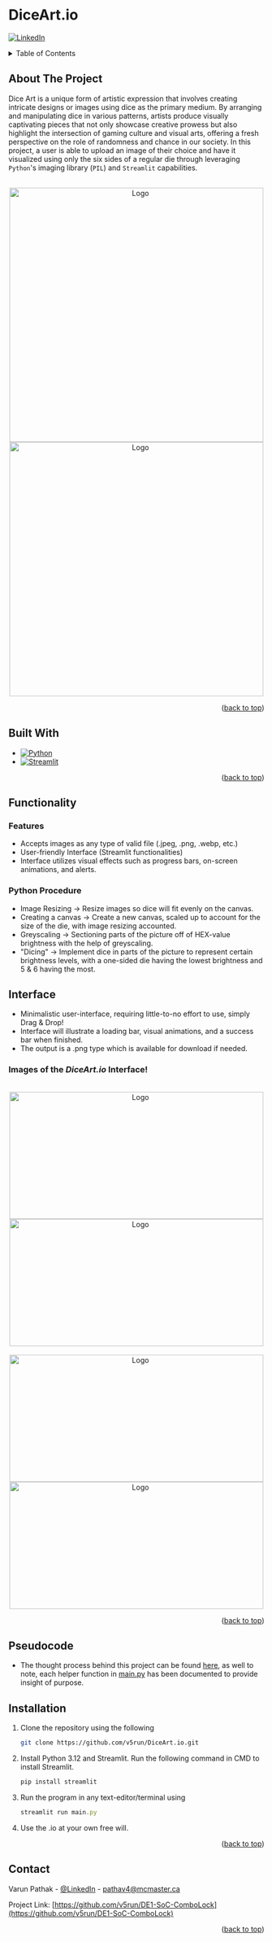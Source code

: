 # DiceArt.io
<!-- Improved compatibility of back to top link: See: https://github.com/othneildrew/Best-README-Template/pull/73 -->
<a name="readme-top"></a>

<!-- PROJECT SHIELDS -->
<!--
*** I'm using markdown "reference style" links for readability.
*** Reference links are enclosed in brackets [ ] instead of parentheses ( ).
*** See the bottom of this document for the declaration of the reference variables
*** for contributors-url, forks-url, etc. This is an optional, concise syntax you may use.
*** https://www.markdownguide.org/basic-syntax/#reference-style-links

[![Contributors][contributors-shield]][contributors-url]
[![Forks][forks-shield]][forks-url]
[![Stargazers][stars-shield]][stars-url]
[![Issues][issues-shield]][issues-url]
[![MIT License][license-shield]][license-url]
-->
[![LinkedIn][linkedin-shield]][linkedin-url]


<!-- TABLE OF CONTENTS -->
<details>
  <summary>Table of Contents</summary>
  <ol>
    <li>
      <a href="#about-the-project">About The Project</a>
      <ul>
        <li><a href="#built-with">Built With</a></li>
      </ul>
    </li>
    <li>
      <a href="#functionality">Functionality</a>
      <ul>
        <li><a href="#features">Features</a></li>
        <li><a href="#python-procedure">Python Procedure</a></li>
      </ul>
    </li>
    <li><a href="#interface">Interface</a></li>
    <li><a href="#pseudocode">Pseudocode</a></li>
    <li><a href="#installation">Installation</a></li>
    <li><a href="#contact">Contact</a></li>
  </ol>
</details>



<!-- ABOUT THE PROJECT -->
## About The Project

Dice Art is a unique form of artistic expression that involves creating intricate designs or images using dice as the primary medium. By arranging and manipulating dice in various patterns, artists produce visually captivating pieces that not only showcase creative prowess but also highlight the intersection of gaming culture and visual arts, offering a fresh perspective on the role of randomness and chance in our society. In this project, a user is able to upload an image of their choice and have it visualized using only the six sides of a regular die through leveraging `Python`'s imaging library (`PIL`) and `Streamlit` capabilities. 

<br />
<div align="center">
  <a href="https://github.com/v5run/DiceArt.io/">
    <img src="https://cdn.discordapp.com/attachments/861650755555295255/1195602835463737506/barack.png?ex=65b496e9&is=65a221e9&hm=960bbf0418287d38cc1a77b944e8be7ee1b67daf63962cfe56fb2b2084a454a9&" alt="Logo" width="500" height="500">
    <img src="https://cdn.discordapp.com/attachments/861650755555295255/1195602785316655104/final.png?ex=65b496dd&is=65a221dd&hm=24b3fe5e8d69c030e269064aeba6ba608269b31e2f2d0e72367196ad042098f9&" alt="Logo" width="500" height="500">
  </a>
</div>

<p align="right">(<a href="#readme-top">back to top</a>)</p>



## Built With

* [![Python](https://img.shields.io/badge/Python_3.12-faee02?style=for-the-badge&logo=Python&logoColor=042e8a)](https://www.python.org/)
* [![Streamlit](https://img.shields.io/badge/Streamlit-faf7f7?style=for-the-badge&logo=Streamlit&logoColor=fa231b)](https://streamlit.io/)

<p align="right">(<a href="#readme-top">back to top</a>)</p>



<!-- GETTING STARTED -->
## Functionality

### Features

* Accepts images as any type of valid file (.jpeg, .png, .webp, etc.)
* User-friendly Interface (Streamlit functionalities)
* Interface utilizes visual effects such as progress bars, on-screen animations, and alerts.

### Python Procedure

* Image Resizing -> Resize images so dice will fit evenly on the canvas.
* Creating a canvas -> Create a new canvas, scaled up to account for the size of the die, with image resizing accounted.
* Greyscaling -> Sectioning parts of the picture off of HEX-value brightness with the help of greyscaling.
* "Dicing" -> Implement dice in parts of the picture to represent certain brightness levels, with a one-sided die having the lowest brightness and 5 & 6 having the most.

## Interface

* Minimalistic user-interface, requiring little-to-no effort to use, simply Drag & Drop!
* Interface will illustrate a loading bar, visual animations, and a success bar when finished.
* The output is a .png type which is available for download if needed.

### Images of the *DiceArt.io* Interface!
<br />
<div align="center">
  <a href="https://github.com/v5run/DiceArt.io/">
    <img src="https://cdn.discordapp.com/attachments/861650755555295255/1195612269338431528/image.png?ex=65b49fb2&is=65a22ab2&hm=c76f0f4506c86351751d74e643188acb5aabebd1a9054c3ab2668c1d3f8a6ed1&" alt="Logo" width="500" height="250">
    <img src="https://cdn.discordapp.com/attachments/861650755555295255/1195613086137192448/image.png?ex=65b4a075&is=65a22b75&hm=245145170fde69865327c2927f754fff64cf3ff57813a76925d3f12266bc31b3&" alt="Logo" width="500" height="250">
  </a>
</div>

<br />
<div align="center">
  <a href="https://github.com/v5run/DiceArt.io/">
    <img src="https://cdn.discordapp.com/attachments/861650755555295255/1195613353360502794/image.png?ex=65b4a0b4&is=65a22bb4&hm=f6b3a247e40199464aac46d1d54b3fc343e0026945d75a63e9a9155af384c810&" alt="Logo" width="500" height="250">
    <img src="https://cdn.discordapp.com/attachments/861650755555295255/1195612841743482900/image.png?ex=65b4a03a&is=65a22b3a&hm=8cd9537ef0de76110d83f04fe98e0fd2559f94af1a9757462c74cb47fe2e61a1&" alt="Logo" width="500" height="250">
  </a>
</div>

<p align="right">(<a href="#readme-top">back to top</a>)</p>

## Pseudocode
*  The thought process behind this project can be found [here](https://github.com/v5run/DiceArt.io/blob/main/plan.py), as well to note, each helper function in [main.py](https://github.com/v5run/DiceArt.io/blob/main/main.py) has been documented to provide insight of purpose.

## Installation

1. Clone the repository using the following
   ```sh
   git clone https://github.com/v5run/DiceArt.io.git
   ```
2. Install Python 3.12 and Streamlit. Run the following command in CMD to install Streamlit.
   ```sh
   pip install streamlit
   ```
3. Run the program in any text-editor/terminal using
   ```js
   streamlit run main.py
   ```
4. Use the .io at your own free will.

<p align="right">(<a href="#readme-top">back to top</a>)</p>


<!-- CONTACT -->
## Contact

Varun Pathak - [@LinkedIn](https://www.linkedin.com/in/varun-pathak-869351252/) - pathav4@mcmaster.ca

Project Link: [https://github.com/v5run/DE1-SoC-ComboLock](https://github.com/v5run/DE1-SoC-ComboLock)

<p align="right">(<a href="#readme-top">back to top</a>)</p>


<!-- MARKDOWN LINKS & IMAGES -->
<!-- https://www.markdownguide.org/basic-syntax/#reference-style-links -->
[contributors-shield]: https://img.shields.io/github/contributors/github_username/repo_name.svg?style=for-the-badge
[contributors-url]: https://github.com/github_username/repo_name/graphs/contributors
[forks-shield]: https://img.shields.io/github/forks/github_username/repo_name.svg?style=for-the-badge
[forks-url]: https://github.com/github_username/repo_name/network/members
[stars-shield]: https://img.shields.io/github/stars/github_username/repo_name.svg?style=for-the-badge
[stars-url]: https://github.com/github_username/repo_name/stargazers
[issues-shield]: https://img.shields.io/github/issues/github_username/repo_name.svg?style=for-the-badge
[issues-url]: https://github.com/github_username/repo_name/issues
[license-shield]: https://img.shields.io/github/license/github_username/repo_name.svg?style=for-the-badge
[license-url]: https://github.com/github_username/repo_name/blob/master/LICENSE.txt
[linkedin-shield]: https://img.shields.io/badge/-LinkedIn-black.svg?style=for-the-badge&logo=linkedin&colorB=081cfc
[linkedin-url]: https://www.linkedin.com/in/varun-pathak-869351252/
[product-screenshot]: images/screenshot.png
[Next.js]: https://img.shields.io/badge/next.js-000000?style=for-the-badge&logo=nextdotjs&logoColor=white
[Next-url]: https://nextjs.org/
[React.js]: https://img.shields.io/badge/React-20232A?style=for-the-badge&logo=react&logoColor=61DAFB
[React-url]: https://reactjs.org/
[Vue.js]: https://img.shields.io/badge/Vue.js-35495E?style=for-the-badge&logo=vuedotjs&logoColor=4FC08D
[Vue-url]: https://vuejs.org/
[Angular.io]: https://img.shields.io/badge/Angular-DD0031?style=for-the-badge&logo=angular&logoColor=white
[Angular-url]: https://angular.io/
[Svelte.dev]: https://img.shields.io/badge/Svelte-4A4A55?style=for-the-badge&logo=svelte&logoColor=FF3E00
[Svelte-url]: https://svelte.dev/
[Laravel.com]: https://img.shields.io/badge/Laravel-FF2D20?style=for-the-badge&logo=laravel&logoColor=white
[Laravel-url]: https://laravel.com
[Bootstrap.com]: https://img.shields.io/badge/Bootstrap-563D7C?style=for-the-badge&logo=bootstrap&logoColor=white
[Bootstrap-url]: https://getbootstrap.com
[JQuery.com]: https://img.shields.io/badge/jQuery-0769AD?style=for-the-badge&logo=jquery&logoColor=white
[JQuery-url]: https://jquery.com

